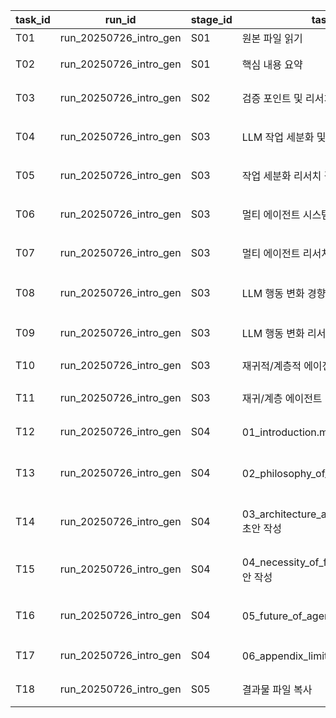 | task_id | run_id | stage_id | task_name | task_purpose | related_references | output_path | pre_tool_purpose | post_tool_purpose | execution_order | status |
|---|---|---|---|---|---|---|---|---|---|---|
| T01 | run_20250726_intro_gen | S01 | 원본 파일 읽기 | '행동규범에 대한 고찰.md' 파일의 전체 내용을 읽어 메모리에 로드한다. | assets/행동규범에 대한 고찰.md | | | | 1 | PENDING |
| T02 | run_20250726_intro_gen | S01 | 핵심 내용 요약 | 로드된 내용을 바탕으로 '과정', '문제점', '확장 가능성', '생각'의 네 가지 주요 섹션별 핵심 주장을 요약한다. | T01의 결과 | workspace/ANALYZING/00_summary.md | | | 2 | PENDING |
| T03 | run_20250726_intro_gen | S02 | 검증 포인트 및 리서치 질문 생성 | 요약된 내용을 기반으로 검증이 필요한 가설과 개인적인 의견을 추출하고, 이를 객관적으로 조사하기 위한 상세한 리서치 질문 목록을 생성한다. | workspace/ANALYZING/00_summary.md | workspace/ANALYZING/01_verification_points_and_research_questions.md | | | 1 | PENDING |
| T04 | run_20250726_intro_gen | S03 | LLM 작업 세분화 및 계층적 계획 리서치 | "LLM agent task decomposition and hierarchical planning research (e.g., Chain-of-Thought, Tree-of-Thought, MetaGPT)" 키워드로 웹을 검색하여 관련 연구, 논문, 기사를 수집한다. | workspace/ANALYZING/01_verification_points_and_research_questions.md | workspace/STRATEGIZING/01_research_results_task_decomposition.txt | | | 1 | COMPLETED |
| T05 | run_20250726_intro_gen | S03 | 작업 세분화 리서치 결과 요약 및 검증 | 수집된 정보를 바탕으로 사용자 아이디어의 타당성을 검증하고, 최종 결과물에 포함될 요약 및 검증 내용을 작성한다. | workspace/STRATEGIZING/01_research_results_task_decomposition.txt | workspace/STRATEGIZING/01_research_summary_and_verification.md | | | 2 | PENDING |
| T06 | run_20250726_intro_gen | S03 | 멀티 에이전트 시스템 아키텍처 리서치 | "Multi-Agent LLM systems architecture, inter-agent communication (e.g., message passing, shared memory), MetaGPT, AutoGen" 키워드로 웹을 검색하여 관련 자료를 수집한다. | workspace/ANALYZING/01_verification_points_and_research_questions.md | workspace/STRATEGIZING/02_research_results_multi_agent_architecture.txt | | | 3 | COMPLETED |
| T07 | run_20250726_intro_gen | S03 | 멀티 에이전트 리서치 결과 요약 및 검증 | 수집된 정보를 바탕으로 사용자 아이디어의 타당성을 검증하고, 최종 결과물에 포함될 요약 및 검증 내용을 작성한다. | workspace/STRATEGIZING/02_research_results_multi_agent_architecture.txt | workspace/STRATEGIZING/02_research_summary_and_verification_multi_agent.md | | | 4 | COMPLETED |
| T08 | run_20250726_intro_gen | S03 | LLM 행동 변화 경향 리서치 | "LLM alignment tax, instruction tuning side effects, helpful and harmless vs reasoning ability" 키워드로 웹을 검색하여 관련 자료를 수집한다. | workspace/ANALYZING/01_verification_points_and_research_questions.md | workspace/STRATEGIZING/03_research_results_behavioral_trends.txt | | | 5 | COMPLETED |
| T09 | run_20250726_intro_gen | S03 | LLM 행동 변화 리서치 결과 요약 및 검증 | 수집된 정보를 바탕으로 사용자 아이디어의 타당성을 검증하고, 최종 결과물에 포함될 요약 및 검증 내용을 작성한다. | workspace/STRATEGIZING/03_research_results_behavioral_trends.txt | workspace/STRATEGIZING/03_research_summary_and_verification_behavioral_trends.md | | | 6 | COMPLETED |
| T10 | run_20250726_intro_gen | S03 | 재귀적/계층적 에이전트 시스템 리서치 | "Recursive LLM agents, hierarchical agent teams, agent society, ChatDev architecture" 키워드로 웹을 검색하여 관련 자료를 수집한다. | workspace/ANALYZING/01_verification_points_and_research_questions.md | workspace/STRATEGIZING/04_research_results_hierarchical_agents.txt | | | 7 | COMPLETED |
| T11 | run_20250726_intro_gen | S03 | 재귀/계층 에이전트 리서치 결과 요약 및 검증 | 수집된 정보를 바탕으로 사용자 아이디어의 타당성을 검증하고, 최종 결과물에 포함될 요약 및 검증 내용을 작성한다. | workspace/STRATEGIZING/04_research_results_hierarchical_agents.txt | workspace/STRATEGIZING/04_research_summary_and_verification_hierarchical_agents.md | | | 8 | COMPLETED |
| T12 | run_20250726_intro_gen | S04 | 01_introduction.md 초안 작성 | '행동규범에 대한 고찰.md'의 내용을 바탕으로, 행동규범의 개념과 목적을 소개하는 서문 초안을 작성한다. | assets/행동규범에 대한 고찰.md | workspace/REFINING_CONTENT/01_introduction.md | | | 1 | COMPLETED |
| T13 | run_20250726_intro_gen | S04 | 02_philosophy_of_structure.md 초안 작성 | 작업 세분화의 중요성에 대한 원본 아이디어와 리서치 결과(01_research_summary_and_verification.md)를 통합하여, '행동규범'의 핵심 철학에 대한 초안을 작성한다. | workspace/ANALYZING/00_summary.md, workspace/STRATEGIZING/01_research_summary_and_verification.md | workspace/REFINING_CONTENT/02_philosophy_of_structure.md | | | 2 | COMPLETED |
| T14 | run_20250726_intro_gen | S04 | 03_architecture_and_neural_network.md 초안 작성 | 행동규범 아키텍처와 인공신경망 비유에 대한 원본 아이디어와 리서치 결과(02_research_summary_and_verification_multi_agent.md)를 통합하여 초안을 작성한다. | workspace/ANALYZING/00_summary.md, workspace/STRATEGIZING/02_research_summary_and_verification_multi_agent.md | workspace/REFINING_CONTENT/03_architecture_and_neural_network.md | | | 3 | COMPLETED |
| T15 | run_20250726_intro_gen | S04 | 04_necessity_of_forced_thinking.md 초안 작성 | '사고를 강제해야 하는 이유'에 대한 원본 아이디어와 리서치 결과(03_research_summary_and_verification_behavioral_trends.md)를 통합하여 초안을 작성한다. | workspace/ANALYZING/00_summary.md, workspace/STRATEGIZING/03_research_summary_and_verification_behavioral_trends.md | workspace/REFINING_CONTENT/04_necessity_of_forced_thinking.md | | | 4 | COMPLETED |
| T16 | run_20250726_intro_gen | S04 | 05_future_of_agent_society.md 초안 작성 | 행동규범의 미래와 확장 가능성에 대한 원본 아이디어와 리서치 결과(04_research_summary_and_verification_hierarchical_agents.md)를 통합하여 초안을 작성한다. | workspace/ANALYZING/00_summary.md, workspace/STRATEGIZING/04_research_summary_and_verification_hierarchical_agents.md | workspace/REFINING_CONTENT/05_future_of_agent_society.md | | | 5 | COMPLETED |
| T17 | run_20250726_intro_gen | S04 | 06_appendix_limitations.md 초안 작성 | '행동규범에 대한 고찰.md'의 '문제점' 섹션을 바탕으로, 행동규범의 현재 기술적 한계와 문제점에 대한 부록 초안을 작성한다. | assets/행동규범에 대한 고찰.md | workspace/REFINING_CONTENT/06_appendix_limitations.md | | | 6 | COMPLETED |
| T18 | run_20250726_intro_gen | S05 | 결과물 파일 복사 | `workspace/REFINING_CONTENT/`에 있는 모든 마크다운 파일을 `outputs/` 디렉토리로 복사한다. | workspace/REFINING_CONTENT/*.md | outputs/ | | | 1 | PENDING |
